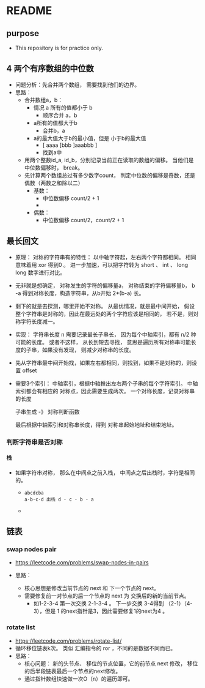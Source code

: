 # README

## purpose

- This repository is for practice only.



## 4 两个有序数组的中位数

- 问题分析：先合并两个数组， 需要找到他们的边界。
- 思路：
  - 合并数组a，b：
    - 情况 a 所有的值都小于 b
      - 顺序合并 a，b
    - a所有的值都大于b
      - 合并b，a
    - a的最大值大于b的最小值，但是 小于b的最大值
      - [  aaaa [bbb  ]aaabbb   ]
      - 找到a中
  - 用两个整数id_a, id_b，分别记录当前正在读取的数组的偏移。 当他们是中位数偏移时， break。
  - 先计算两个数组总过有多少数字count， 判定中位数的偏移是奇数，还是偶数（两数之和除以二）
    - 基数：
      - 中位数偏移 count/2 + 1
      - 
    - 偶数：
      - 中位数偏移 count/2，count/2 + 1

## 最长回文

- 原理：
  	对称的字符串有的特性：
  以中轴字符起，左右两个字符都相同。 相同意味着用 xor 得到0 。
  进一步加速，可以把字符转为 short 、 int 、 long long 数字进行对比。

- 无非就是想确定， 对称发生的字符的偏移量a， 对称结束的字符偏移量b，  b -a 得到对称长度，构造字符串，从b开始 2*(b-a) 长。
  
- 剩下的就是去探测，哪里开始不对称。 从最优情况，就是最中间开始， 假设整个字符串是对称的，因此在最远处的两个字符应该是相同的， 若不是，则对称字符长度减一。 
  
  
  
- 实现：
  字符串长度 n
  需要记录最长子串长， 因为每个中轴索引，都有 n/2 种可能的长度。
  或者不这样， 从长到短去寻找， 意思是遍历所有对称串可能长度的子串，如果没有发现，
  则减少对称串的长度。 

- 先从字符串最中间开始找，如果左右都相同，则找到，如果不是对称的，则设置 offset 
  
- 需要3个索引： 中轴索引，根据中轴推出左右两个子串的每个字符索引。 中轴索引都会有相应的
  对称点，因此需要生成两次。
  一个对称长度，记录对称串的长度

  子串生成 -》 对称判断函数

  最后根据中轴索引和对称串长度，得到 对称串起始地址和结束地址。

###  判断字符串是否对称

#### 栈

- 如果字符串对称， 那么在中间点之前入栈， 中间点之后出栈时，字符是相同的。

  - ~~~
    abcdcba
    a-b-c-d 出栈 d - c - b - a
    ~~~

  - 



## 链表

### swap nodes pair

- https://leetcode.com/problems/swap-nodes-in-pairs

- 思路：
  - 核心思想是修改当前节点的 next 和 下一个节点的 next。
  - 需要修复前一对节点的后一个节点的 next 为 交换后的新的当前节点。
    - 如1-2-3-4  第一次交换 2-1-3-4 。 下一步交换 3-4得到 （2-1）（4-3），但是 1 的next指针是3，因此需要修复1的next为4 。

### rotate list

- https://leetcode.com/problems/rotate-list/
- 循环移位链表k次。 类似 汇编指令的 ror ，不同的是数据不同而已。
- 思路：
  - 核心问题： 新的头节点、 移位的节点位置，它的前节点 next 修改， 移位的后半段链表最后一个节点的next修改。
  - 通过指针数组快速做一次O（n）的遍历即可。

